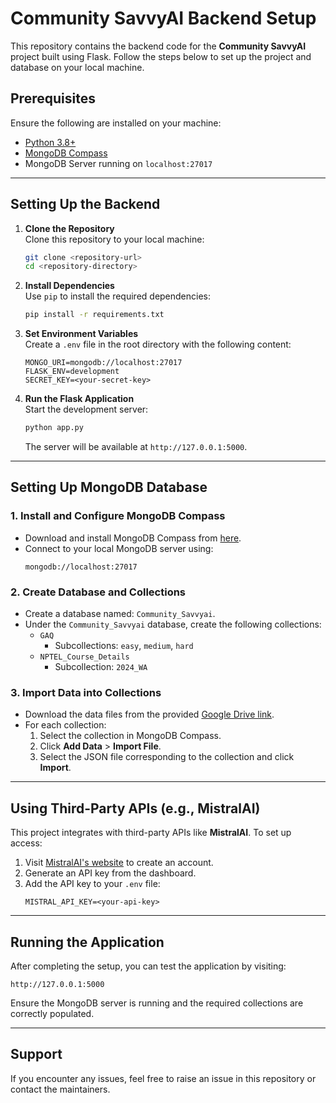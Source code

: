 # Community SavvyAI Backend Setup

This repository contains the backend code for the **Community SavvyAI** project built using Flask. Follow the steps below to set up the project and database on your local machine.

## Prerequisites

Ensure the following are installed on your machine:
- [Python 3.8+](https://www.python.org/downloads/)
- [MongoDB Compass](https://www.mongodb.com/try/download/compass)
- MongoDB Server running on `localhost:27017`

---

## Setting Up the Backend

1. **Clone the Repository**  
   Clone this repository to your local machine:
   ```bash
   git clone <repository-url>
   cd <repository-directory>
   ```

2. **Install Dependencies**  
   Use `pip` to install the required dependencies:
   ```bash
   pip install -r requirements.txt
   ```

3. **Set Environment Variables**  
   Create a `.env` file in the root directory with the following content:
   ```env
   MONGO_URI=mongodb://localhost:27017
   FLASK_ENV=development
   SECRET_KEY=<your-secret-key>
   ```

4. **Run the Flask Application**  
   Start the development server:
   ```bash
   python app.py
   ```
   The server will be available at `http://127.0.0.1:5000`.

---

## Setting Up MongoDB Database

### 1. Install and Configure MongoDB Compass
- Download and install MongoDB Compass from [here](https://www.mongodb.com/try/download/compass).
- Connect to your local MongoDB server using:
  ```
  mongodb://localhost:27017
  ```

### 2. Create Database and Collections
- Create a database named: `Community_Savvyai`.
- Under the `Community_Savvyai` database, create the following collections:
  - `GAQ`
    - Subcollections: `easy`, `medium`, `hard`
  - `NPTEL_Course_Details`
    - Subcollection: `2024_WA`

### 3. Import Data into Collections
- Download the data files from the provided [Google Drive link](#).
- For each collection:
  1. Select the collection in MongoDB Compass.
  2. Click **Add Data** > **Import File**.
  3. Select the JSON file corresponding to the collection and click **Import**.

---

## Using Third-Party APIs (e.g., MistralAI)

This project integrates with third-party APIs like **MistralAI**. To set up access:
1. Visit [MistralAI's website](https://mistralai.com) to create an account.
2. Generate an API key from the dashboard.
3. Add the API key to your `.env` file:
   ```env
   MISTRAL_API_KEY=<your-api-key>
   ```

---

## Running the Application

After completing the setup, you can test the application by visiting:
```
http://127.0.0.1:5000
```

Ensure the MongoDB server is running and the required collections are correctly populated.

---

## Support

If you encounter any issues, feel free to raise an issue in this repository or contact the maintainers.

